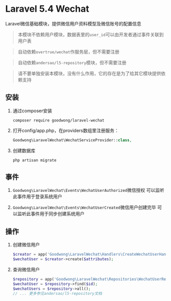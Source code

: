 # Laravel 5.4 Wechat

Laravel微信基础模块，提供微信用户资料模型及微信账号的配置信息

> 本模块不依赖用户模块，数据表里的`user_id`可以由开发者通过事件关联到用户表

> 自动依赖`overtrue/wechat`作服务层，但不需要注册

> 自动依赖`andersao/l5-repository`模块，但不需要注册

> 请不要单独安装本模块，没有什么作用，它的存在是为了给其它模块提供依赖支持



## 安装

1. 通过composer安装
    ```shell
    composer require goodwong/laravel-wechat
    ```

4. 打开config/app.php，在providers数组里注册服务：
    ```php
    Goodwong\LaravelWechat\WechatServiceProvider::class,
    ```

5. 创建数据库
    ```shell
    php artisan migrate
    ```

## 事件

1. `Goodwong\LaravelWechat\Events\WechatUserAuthorized`微信授权
    可以监听此事件用于登录系统用户

2. `Goodwong\LaravelWechat\Events\WechatUserCreated`微信用户创建完毕
    可以监听此事件用于同步创建系统用户


## 操作

1. 创建微信用户
    ```php
    $creator = app('Goodwong\LaravelWechat\Handlers\CreateWechatUserHandler');
    $wechatUser = $creator->create($attributes);
    ```

2. 查询微信用户
    ```php
    $repository = app('Goodwong\LaravelWechat\Repositories\WechatUserRepository');
    $wechatUser = $repository->find($id);
    $wechatUsers = $repository->all();
    // ... 更多参见andersao/l5-repository文档
    ```


